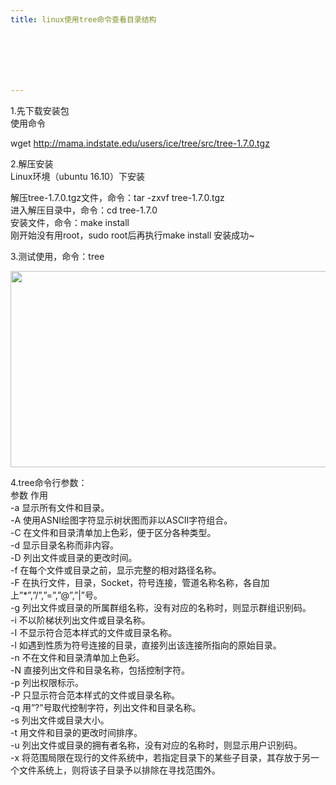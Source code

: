 ```yaml
---
title: linux使用tree命令查看目录结构







---
```

1.先下载安装包  
使用命令

wget http://mama.indstate.edu/users/ice/tree/src/tree-1.7.0.tgz

2.解压安装  
Linux环境（ubuntu 16.10）下安装

解压tree-1.7.0.tgz文件，命令：tar -zxvf tree-1.7.0.tgz  
进入解压目录中，命令：cd tree-1.7.0  
安装文件，命令：make install  
刚开始没有用root，sudo root后再执行make install 安装成功~

3.测试使用，命令：tree

<p id="WNUgrCd">
  <img loading="lazy" class="alignnone  wp-image-5717 shadow" src="https://haomou.oss-cn-beijing.aliyuncs.com/upload/2020/03/img_5e7b33af6d27e.png?x-oss-process=image/quality,q_10/resize,m_lfit,w_200" data-src="https://haomou.oss-cn-beijing.aliyuncs.com/upload/2020/03/img_5e7b33af6d27e.png?x-oss-process=image/format,webp" alt="" width="526" height="314" srcset="https://haomou.oss-cn-beijing.aliyuncs.com/upload/2020/03/img_5e7b33af6d27e.png?x-oss-process=image/format,webp 800w, https://haomou.oss-cn-beijing.aliyuncs.com/upload/2020/03/img_5e7b33af6d27e.png?x-oss-process=image/quality,q_50/resize,m_fill,w_300,h_179/format,webp 300w, https://haomou.oss-cn-beijing.aliyuncs.com/upload/2020/03/img_5e7b33af6d27e.png?x-oss-process=image/quality,q_50/resize,m_fill,w_768,h_459/format,webp 768w" sizes="(max-width: 526px) 100vw, 526px" />
</p>

4.tree命令行参数：  
参数 作用  
-a 显示所有文件和目录。  
-A 使用ASNI绘图字符显示树状图而非以ASCII字符组合。  
-C 在文件和目录清单加上色彩，便于区分各种类型。  
-d 显示目录名称而非内容。  
-D 列出文件或目录的更改时间。  
-f 在每个文件或目录之前，显示完整的相对路径名称。  
-F 在执行文件，目录，Socket，符号连接，管道名称名称，各自加上”*”,”/”,”=”,”@”,”|”号。  
-g 列出文件或目录的所属群组名称，没有对应的名称时，则显示群组识别码。  
-i 不以阶梯状列出文件或目录名称。  
-I 不显示符合范本样式的文件或目录名称。  
-l 如遇到性质为符号连接的目录，直接列出该连接所指向的原始目录。  
-n 不在文件和目录清单加上色彩。  
-N 直接列出文件和目录名称，包括控制字符。  
-p 列出权限标示。  
-P 只显示符合范本样式的文件或目录名称。  
-q 用”?”号取代控制字符，列出文件和目录名称。  
-s 列出文件或目录大小。  
-t 用文件和目录的更改时间排序。  
-u 列出文件或目录的拥有者名称，没有对应的名称时，则显示用户识别码。  
-x 将范围局限在现行的文件系统中，若指定目录下的某些子目录，其存放于另一个文件系统上，则将该子目录予以排除在寻找范围外。
